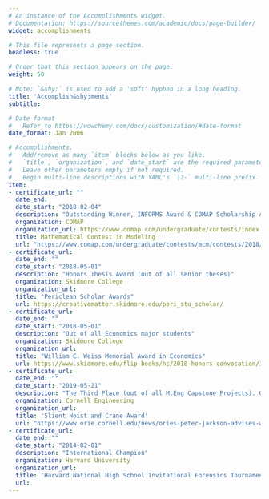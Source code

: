 ```yaml
---
# An instance of the Accomplishments widget.
# Documentation: https://sourcethemes.com/academic/docs/page-builder/
widget: accomplishments

# This file represents a page section.
headless: true

# Order that this section appears on the page.
weight: 50

# Note: `&shy;` is used to add a 'soft' hyphen in a long heading.
title: 'Accomplish&shy;ments'
subtitle:

# Date format
#   Refer to https://wowchemy.com/docs/customization/#date-format
date_format: Jan 2006

# Accomplishments.
#   Add/remove as many `item` blocks below as you like.
#   `title`, `organization`, and `date_start` are the required parameters.
#   Leave other parameters empty if not required.
#   Begin multi-line descriptions with YAML's `|2-` multi-line prefix.
item:
- certificate_url: ""
  date_end: 
  date_start: "2018-02-04"
  description: "Outstanding Winner, INFORMS Award & COMAP Scholarship Award ($10,000)"
  organization: COMAP
  organization_url: https://www.comap.com/undergraduate/contests/index.html
  title: Mathematical Contest in Modeling
  url: "https://www.comap.com/undergraduate/contests/mcm/contests/2018/results/2018_ICM_Problem_E_Results.pdf"
- certificate_url: 
  date_end: ""
  date_start: "2018-05-01"
  description: "Honors Thesis Award (out of all senior theses)"
  organization: Skidmore College
  organization_url: 
  title: "Periclean Scholar Awards"
  url: https://creativematter.skidmore.edu/peri_stu_scholar/
- certificate_url: 
  date_end: ""
  date_start: "2018-05-01"
  description: "Out of all Economics major students"
  organization: Skidmore College
  organization_url: 
  title: "William E. Weiss Memorial Award in Economics"
  url: https://www.skidmore.edu/flip-books/hc/2018-honors-convocation/16/
- certificate_url: 
  date_end: ""
  date_start: "2019-05-21"
  description: "The Third Place (out of all M.Eng Capstone Projects). One example user interface for our final deliverables https://sf395.shinyapps.io/UserInterface_test/ for The Home Depot website"
  organization: Cornell Engineering
  organization_url: 
  title: 'Slient Hoist and Crane Award'
  url: "https://www.orie.cornell.edu/news/ories-peter-jackson-advises-winning-m-eng-project-team-annual-competition"
- certificate_url: 
  date_end: ""
  date_start: "2014-02-01"
  description: "International Champion"
  organization: Harvard University
  organization_url: 
  title: 'Harvard National High School Invitational Forensics Tournament'
  url: 
---
```

